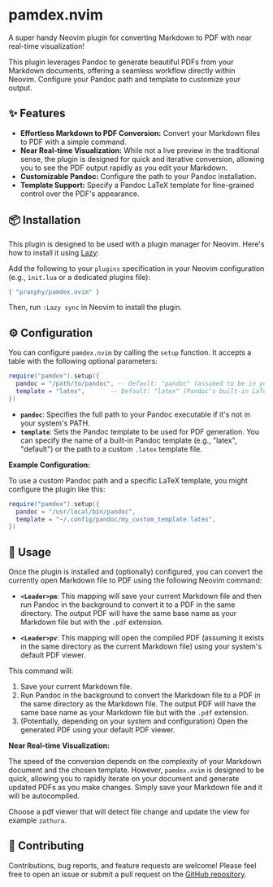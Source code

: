 # pamdex.nvim

A super handy Neovim plugin for converting Markdown to PDF with near real-time visualization!

This plugin leverages Pandoc to generate beautiful PDFs from your Markdown documents, offering a seamless workflow directly within Neovim. Configure your Pandoc path and template to customize your output.

## ✨ Features

* **Effortless Markdown to PDF Conversion:** Convert your Markdown files to PDF with a simple command.
* **Near Real-time Visualization:** While not a live preview in the traditional sense, the plugin is designed for quick and iterative conversion, allowing you to see the PDF output rapidly as you edit your Markdown.
* **Customizable Pandoc:** Configure the path to your Pandoc installation.
* **Template Support:** Specify a Pandoc LaTeX template for fine-grained control over the PDF's appearance.

## 📦 Installation

This plugin is designed to be used with a plugin manager for Neovim. Here's how to install it using [Lazy](https://github.com/folke/lazy.nvim):

Add the following to your `plugins` specification in your Neovim configuration (e.g., `init.lua` or a dedicated plugins file):

```lua
{ "pranphy/pamdex.nvim" }
```

Then, run `:Lazy sync` in Neovim to install the plugin.

## ⚙️ Configuration

You can configure `pamdex.nvim` by calling the `setup` function. It accepts a table with the following optional parameters:

```lua
require("pamdex").setup({
  pandoc = "/path/to/pandoc", -- Default: "pandoc" (assumed to be in your system's PATH)
  template = "latex",       -- Default: "latex" (Pandoc's built-in LaTeX template)
})
```

  * **`pandoc`**: Specifies the full path to your Pandoc executable if it's not in your system's PATH.
  * **`template`**: Sets the Pandoc template to be used for PDF generation. You can specify the name of a built-in Pandoc template (e.g., "latex", "default") or the path to a custom `.latex` template file.

**Example Configuration:**

To use a custom Pandoc path and a specific LaTeX template, you might configure the plugin like this:

```lua
require("pamdex").setup({
  pandoc = "/usr/local/bin/pandoc",
  template = "~/.config/pandoc/my_custom_template.latex",
})
```

## 🚀 Usage

Once the plugin is installed and (optionally) configured, you can convert the currently open Markdown file to PDF using the following Neovim command:

* **`<Leader>pm`**: This mapping will save your current Markdown file and then run Pandoc in the background to convert it to a PDF in the same directory. The output PDF will have the same base name as your Markdown file but with the `.pdf` extension.

* **`<Leader>pv`**: This mapping will open the compiled PDF (assuming it exists in the same directory as the current Markdown file) using your system's default PDF viewer.


This command will:

1.  Save your current Markdown file.
2.  Run Pandoc in the background to convert the Markdown file to a PDF in the same directory as the Markdown file. The output PDF will have the same base name as your Markdown file but with the `.pdf` extension.
3.  (Potentially, depending on your system and configuration) Open the generated PDF using your default PDF viewer.

**Near Real-time Visualization:**

The speed of the conversion depends on the complexity of your Markdown document and the chosen template. However, `pamdex.nvim` is designed to be quick, allowing you to rapidly iterate on your document and generate updated PDFs as you make changes. Simply save your Markdown file and it will be autocompiled.

Choose a pdf viewer that will detect file change and update the view for example `zathura`.

## 🤝 Contributing

Contributions, bug reports, and feature requests are welcome\! Please feel free to open an issue or submit a pull request on the [GitHub repository](https://github.com/pranphy/pamdex.nvim).

